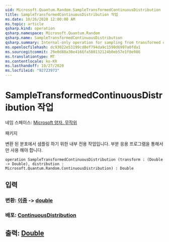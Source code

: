 ```yaml
---
uid: Microsoft.Quantum.Random.SampleTransformedContinuousDistribution
title: SampleTransformedContinuousDistribution 작업
ms.date: 10/26/2020 12:00:00 AM
ms.topic: article
qsharp.kind: operation
qsharp.namespace: Microsoft.Quantum.Random
qsharp.name: SampleTransformedContinuousDistribution
qsharp.summary: Internal-only operation for sampling from transformed distributions. Should only be used via partial application.
ms.openlocfilehash: dc93022e53199cd8ef794da9c1590d6997a0fda1
ms.sourcegitcommit: 29e0d88a30e4166fa580132124b0eb57e1f0e986
ms.translationtype: MT
ms.contentlocale: ko-KR
ms.lasthandoff: 10/27/2020
ms.locfileid: "92723973"
---
```

# <a name="sampletransformedcontinuousdistribution-operation"></a>SampleTransformedContinuousDistribution 작업

네임 스페이스: [Microsoft 양자. 무작위](xref:Microsoft.Quantum.Random)

패키지 [](https://nuget.org/packages/)


변환 된 분포에서 샘플링 하기 위한 내부 전용 작업입니다.
부분 응용 프로그램을 통해서만 사용 해야 합니다.

```qsharp
operation SampleTransformedContinuousDistribution (transform : (Double -> Double), distribution : Microsoft.Quantum.Random.ContinuousDistribution) : Double
```


## <a name="input"></a>입력

### <a name="transform--double---double"></a>변환: [이중](xref:microsoft.quantum.lang-ref.double) -> [double](xref:microsoft.quantum.lang-ref.double)




### <a name="distribution--continuousdistribution"></a>배포: [ContinuousDistribution](xref:Microsoft.Quantum.Random.ContinuousDistribution)





## <a name="output--double"></a>출력: [Double](xref:microsoft.quantum.lang-ref.double)

